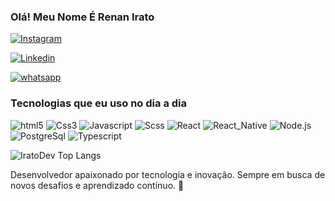 
### Olá! Meu Nome É Renan Irato

[![Instagram](https://img.shields.io/badge/Instagram-E4405F?style=for-the-badge&logo=instagram&logoColor=white)](https://www.instagram.com/irato.dev?igsh=OHFsNm85aDJkMGQ5)

[![Linkedin](https://img.shields.io/badge/LinkedIn-0077B5?style=for-the-badge&logo=linkedin&logoColor=white)](https://www.instagram.com/irato.dev?igsh=OHFsNm85aDJkMGQ5)

[![whatsapp](https://img.shields.io/badge/Instagram-E4405F?style=for-the-badge&logo=instagram&logoColor=white)](https://www.instagram.com/irato.dev?igsh=OHFsNm85aDJkMGQ5)

### Tecnologias que eu uso no dia a dia 


<div style="display:inline_block" > 

<Img aling="center" alt="html5" src="https://img.shields.io/badge/HTML5-E34F26?style=for-the-badge&logo=html5&logoColor=white"/>

<Img aling="center" alt="Css3" src="https://img.shields.io/badge/CSS3-1572B6?style=for-the-badge&logo=css3&logoColor=white"/>

<Img aling="center" alt="Javascript" src="https://img.shields.io/badge/JavaScript-F7DF1E?style=for-the-badge&logo=javascript&logoColor=black"/>

<Img aling="center" alt="Scss" src="https://img.shields.io/badge/Sass-CC6699?style=for-the-badge&logo=sass&logoColor=white"/>
<Img aling="center" alt="React" src="https://img.shields.io/badge/React-20232A?style=for-the-badge&logo=react&logoColor=61DAFB"/>
<Img aling="center" alt="React_Native" src="https://img.shields.io/badge/React_Native-20232A?style=for-the-badge&logo=react&logoColor=61DAFB"/>
<Img aling="center" alt="Node.js" src="https://img.shields.io/badge/Node.js-43853D?style=for-the-badge&logo=node.js&logoColor=white"/>

<Img aling="center" alt="PostgreSql" src="https://img.shields.io/badge/PostgreSQL-316192?style=for-the-badge&logo=postgresql&logoColor=white"/>
<Img aling="center" alt="Typescript" src="https://img.shields.io/badge/TypeScript-007ACC?style=for-the-badge&logo=typescript&logoColor=white"/>

</div>

![IratoDev Top Langs](https://github-readme-stats.vercel.app/api/top-langs/?username=IratoDev&langs_count=8)

Desenvolvedor apaixonado por tecnologia e inovação. Sempre em busca de novos desafios e aprendizado contínuo. 🚀

